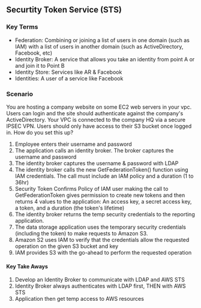 ## Securtity Token Service (STS)

### Key Terms
* Federation: Combining or joining a list of users in one domain (such as IAM) with a list of users in another domain (such as ActiveDirectory, Facebook, etc)
* Identity Broker: A service that allows you take an identity from point A or and join it to Point B
* Identity Store: Services like AR & Facebook
* Identities: A user of a service like Facebook

### Scenario
You are hosting a company website on some EC2 web servers in your vpc.  Users can login and the site should authenticate against the company's ActiveDirectory.  Your VPC is connected to the company HQ via a secure IPSEC VPN.  Users should only have access to their S3 bucket once logged in.  How do you set this up?

1. Employee enters their username and password
2. The application calls an identity broker.  The broker captures the username and password
3. The identity broker captures the username & password with LDAP
4. The identity broker calls the new GetFederationToken() function using IAM credentials.  The call must include an IAM policy and a duration (1 to 36hr)
5. Security Token Confirms Policy of IAM user making the call to GetFederationToken gives permission to create new tokens and then returns 4 values to the application: An access key, a secret access key, a token, and a duration (the token's lifetime)
6. The identity broker returns the temp security credentials to the reporting application.
7. The data storage application uses the temporary security credentials (including the token)
to make requests to Amazon S3.
8.  Amazon S2 uses IAM to verify that the credentials allow the requested operation on the given S3 bucket and key
9. IAM provides S3 with the go-ahead to perform the requested operation

#### Key Take Aways
1. Develop an Identity Broker to communicate with LDAP and AWS STS
2. Identity Broker always authenticates with LDAP first, THEN with AWS STS
3. Application then get temp access to AWS resources
